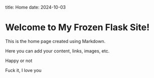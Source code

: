title: Home
date: 2024-10-03

# Welcome to My Frozen Flask Site!

This is the home page created using Markdown.

Here you can add your content, links, images, etc.

Happy or not

Fuck it, I love you